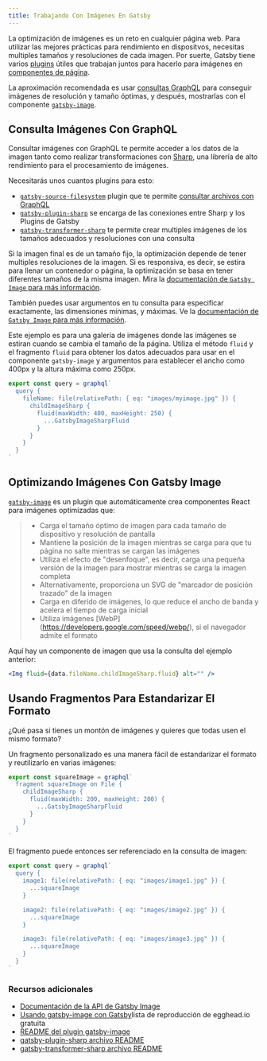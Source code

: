 ```yaml
---
title: Trabajando Con Imágenes En Gatsby
---
```


La optimización de imágenes es un reto en cualquier página web. Para utilizar las mejores prácticas para rendimiento en dispositvos, necesitas multiples tamaños y resoluciones de cada imagen. Por suerte, Gatsby tiene varios [plugins](/docs/plugins/) útiles que trabajan juntos para hacerlo para imágenes en [componentes de página](/docs/building-with-components/#page-components).

La aproximación recomendada es usar [consultas GraphQL](/docs/querying-with-graphql/) para conseguir imágenes de resolución y tamaño óptimas, y después, mostrarlas con el componente  [`gatsby-image`](/packages/gatsby-image/).

## Consulta Imágenes Con GraphQL

Consultar imágenes con GraphQL te permite acceder a los datos de la imagen tanto como realizar transformaciones con [Sharp](https://github.com/lovell/sharp), una librería de alto rendimiento para el procesamiento de imágenes.

Necesitarás unos cuantos plugins para esto:

- [`gatsby-source-filesystem`](/packages/gatsby-source-filesystem/) plugin que te permite [consultar archivos con GraphQL](/docs/querying-with-graphql/#images)
- [`gatsby-plugin-sharp`](/packages/gatsby-plugin-sharp) se encarga de las conexiones entre Sharp y los Plugins de Gatsby 
- [`gatsby-transformer-sharp`](/packages/gatsby-transformer-sharp/) te permite crear multiples imágenes de los tamaños adecuados y resoluciones con una consulta

Si la imagen final es de un tamaño fijo, la optimización depende de tener multiples resoluciones de la imagen.  Si es responsiva, es decir, se estira para llenar un contenedor o página, la optimización se basa en tener diferentes tamaños de la misma imagen. Mira la [documentación de `Gatsby Image` para más información](/packages/gatsby-image/#two-types-of-responsive-images).

También puedes usar argumentos en tu consulta para especificar exactamente, las dimensiones mínimas, y máximas. Ve la [documentación de `Gatsby Image` para más información](/packages/gatsby-image/#two-types-of-responsive-images).

Este ejemplo es para una galería de imágenes donde las imágenes se estiran cuando se cambia el tamaño de la página. Utiliza el método `fluid` y el fragmento `fluid` para obtener los datos adecuados para usar en el componente `gatsby-image` y argumentos para establecer el ancho como 400px y la altura máxima como 250px.

```js
export const query = graphql`
  query {
    fileName: file(relativePath: { eq: "images/myimage.jpg" }) {
      childImageSharp {
        fluid(maxWidth: 400, maxHeight: 250) {
          ...GatsbyImageSharpFluid
        }
      }
    }
  }
`
```

## Optimizando Imágenes Con Gatsby Image

[`gatsby-image`](/packages/gatsby-image/) es un plugin que automáticamente crea componentes React para imágenes optimizadas que:

> - Carga el tamaño óptimo de imagen para cada tamaño de dispositivo y resolución de pantalla
> - Mantiene la posición de la imagen mientras se carga para que tu página no salte mientras se cargan las imágenes
> - Utiliza el efecto de "desenfoque", es decir, carga una pequeña versión de la imagen para mostrar mientras se carga la imagen completa
> - Alternativamente, proporciona un SVG de "marcador de posición trazado" de la imagen
> - Carga en diferido de imágenes, lo que reduce el ancho de banda y acelera el tiempo de carga inicial
> - Utiliza imágenes [WebP] (https://developers.google.com/speed/webp/), si el navegador admite el formato

Aquí hay un componente de imagen que usa la consulta del ejemplo anterior:

```jsx
<Img fluid={data.fileName.childImageSharp.fluid} alt="" />
```

## Usando Fragmentos Para Estandarizar El Formato

¿Qué pasa si tienes un montón de imágenes y quieres que todas usen el mismo formato?

Un fragmento personalizado es una manera fácil de estandarizar el formato y reutilizarlo en varias imágenes:

```js
export const squareImage = graphql`
  fragment squareImage on File {
    childImageSharp {
      fluid(maxWidth: 200, maxHeight: 200) {
        ...GatsbyImageSharpFluid
      }
    }
  }
`
```

El fragmento puede entonces ser referenciado en la consulta de imagen:

```js
export const query = graphql`
  query {
    image1: file(relativePath: { eq: "images/image1.jpg" }) {
      ...squareImage
    }

    image2: file(relativePath: { eq: "images/image2.jpg" }) {
      ...squareImage
    }

    image3: file(relativePath: { eq: "images/image3.jpg" }) {
      ...squareImage
    }
  }
`
```

### Recursos adicionales

- [Documentación de la API de Gatsby Image ](/docs/gatsby-image/)
- [Usando gatsby-image con Gatsby](https://egghead.io/playlists/using-gatsby-image-with-gatsby-ea85129e)lista de reproducción de egghead.io gratuita
- [README del plugin gatsby-image](/packages/gatsby-image/)
- [gatsby-plugin-sharp archivo README](/packages/gatsby-plugin-sharp/)
- [gatsby-transformer-sharp archivo README](/packages/gatsby-transformer-sharp/)
